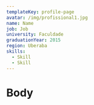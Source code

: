 ```yaml
---
templateKey: profile-page
avatar: /img/profissional1.jpg
name: Name
job: Job
university: Faculdade
graduationYear: 2015
region: Uberaba
skills:
  - Skill
  - Skill
---
```


# Body
